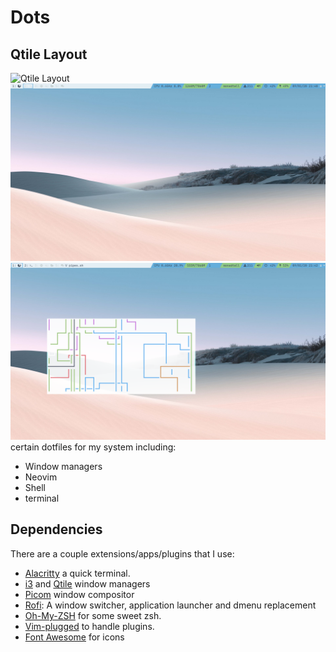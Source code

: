 # Dots 
## Qtile Layout
![Qtile Layout](https://github.com/BenGH28/dots/blob/master/.screenshots/qconf_conf.png)
![Qtile Desktop](https://github.com/BenGH28/dots/blob/master/.screenshots/qtile_desktop.png)
![Qtile Floating](https://github.com/BenGH28/dots/blob/master/.screenshots/qtile_floating.png)
certain dotfiles for my system including:
  - Window managers
  - Neovim
  - Shell
  - terminal
## Dependencies
There are a couple extensions/apps/plugins that I use:
  - [Alacritty] a quick terminal.
  - [i3] and [Qtile] window managers
  - [Picom] window compositor
  - [Rofi]: A window switcher, application launcher and dmenu replacement 
  - [Oh-My-ZSH] for some sweet zsh.
  - [Vim-plugged] to handle plugins.
  - [Font Awesome] for icons
  
  [Oh-My-ZSH]: https://ohmyz.sh/
  [Vim-plugged]: https://github.com/junegunn/vim-plug
  [Alacritty]: https://github.com/alacritty/alacritty
  [Rofi]: https://github.com/davatorium/rofi
  [i3]: https://i3wm.org/
  [Picom]: https://wiki.archlinux.org/index.php/Picom
  [Font Awesome]: https://fontawesome.com/
  [Qtile]: https://qtile.org/
